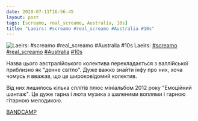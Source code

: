 ```yaml
---
date: 2020-07-11T16:56:45
layout: post
tags: [screamo, real_screamo, Australia, 10s]
title: "Laeirs: #screamo #real_screamo #Australia #10s"
---
```

![Laeirs: #screamo #real_screamo #Australia #10s](/assets/photos/photo_1021@11-07-2020_16-56-45.jpg)
Laeirs: [#screamo](/tags/#screamo) [#real_screamo](/tags/#real_screamo) [#Australia](/tags/#Australia) [#10s](/tags/#10s)

Назва цього австралійського колектива перекладається з валлійської приблизно як &quot;денне світло&quot;. Дуже важко знайти інфу про них, хоча чомусь я вважав, що це широковідомий колектив.

Від них лишилось кілька сплітів плюс мініальбом 2012 року &quot;Емоційний шантаж&quot;. Це дуже гарна і люта музика з шаленими воплями і гарною гітарною мелодикою.

[BANDCAMP](https://laeirsnoise.bandcamp.com/album/emotional-blackmail)